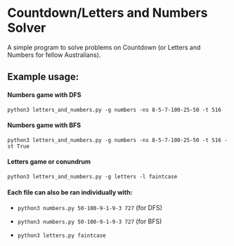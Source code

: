 # Countdown/Letters and Numbers Solver

A simple program to solve problems on Countdown (or Letters and Numbers for fellow Australians).

## Example usage:

#### Numbers game with DFS
`python3 letters_and_numbers.py -g numbers -ns 8-5-7-100-25-50 -t 516`
#### Numbers game with BFS
`python3 letters_and_numbers.py -g numbers -ns 8-5-7-100-25-50 -t 516 -st True`
#### Letters game or conundrum
`python3 letters_and_numbers.py -g letters -l faintcase`

#### Each file can also be ran individually with:
+ `python3 numbers.py 50-100-9-1-9-3 727` (for DFS)
+ `python3 numbers.py 50-100-9-1-9-3 727` (for BFS)

+ `python3 letters.py faintcase`
